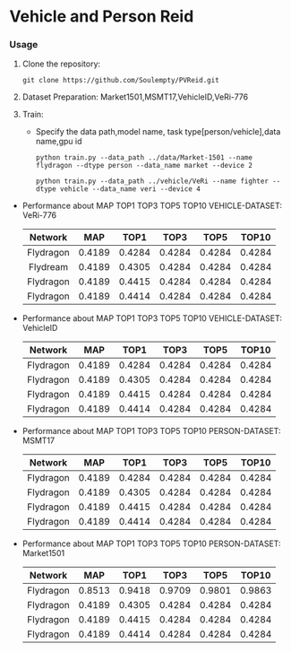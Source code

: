 # Vehicle and Person Reid

### Usage

1. Clone the repository:

   ```shell
   git clone https://github.com/Soulempty/PVReid.git
   ```
2. Dataset Preparation: Market1501,MSMT17,VehicleID,VeRi-776
3. Train:

   - Specify the data path,model name, task type[person/vehicle],data name,gpu id

     ```shell
     python train.py --data_path ../data/Market-1501 --name flydragon --dtype person --data_name market --device 2
     ```
     ```shell
     python train.py --data_path ../vehicle/VeRi --name fighter --dtype vehicle --data_name veri --device 4

     ```
 - Performance about  MAP  TOP1  TOP3  TOP5  TOP10    VEHICLE-DATASET: VeRi-776
   
   |  Network  |  MAP   |  TOP1  |  TOP3  |  TOP5  |  TOP10  | 
   | :-------: | :----: | :----: | :----: | :----: | :-----: |
   | Flydragon  | 0.4189 | 0.4284 | 0.4284 | 0.4284 | 0.4284  |       
   | Flydream  | 0.4189 | 0.4305 | 0.4284 | 0.4284 | 0.4284  |      
   | Flydragon | 0.4189 | 0.4415 | 0.4284 | 0.4284 | 0.4284  |       
   | Flydragon | 0.4189 | 0.4414 | 0.4284 | 0.4284 | 0.4284  |     
   
 - Performance about  MAP  TOP1  TOP3  TOP5  TOP10    VEHICLE-DATASET: VehicleID
   
   |  Network  |  MAP   |  TOP1  |  TOP3  |  TOP5  |  TOP10  | 
   | :-------: | :----: | :----: | :----: | :----: | :-----: |
   | Flydragon | 0.4189 | 0.4284 | 0.4284 | 0.4284 | 0.4284  |       
   | Flydragon | 0.4189 | 0.4305 | 0.4284 | 0.4284 | 0.4284  |      
   | Flydragon | 0.4189 | 0.4415 | 0.4284 | 0.4284 | 0.4284  |       
   | Flydragon | 0.4189 | 0.4414 | 0.4284 | 0.4284 | 0.4284  | 
   
 - Performance about  MAP  TOP1  TOP3  TOP5  TOP10    PERSON-DATASET: MSMT17
   
   |  Network  |  MAP   |  TOP1  |  TOP3  |  TOP5  |  TOP10  | 
   | :-------: | :----: | :----: | :----: | :----: | :-----: |
   | Flydragon | 0.4189 | 0.4284 | 0.4284 | 0.4284 | 0.4284  |       
   | Flydragon | 0.4189 | 0.4305 | 0.4284 | 0.4284 | 0.4284  |      
   | Flydragon | 0.4189 | 0.4415 | 0.4284 | 0.4284 | 0.4284  |       
   | Flydragon | 0.4189 | 0.4414 | 0.4284 | 0.4284 | 0.4284  |
   
 - Performance about  MAP  TOP1  TOP3  TOP5  TOP10    PERSON-DATASET: Market1501
   
   |  Network  |  MAP   |  TOP1  |  TOP3  |  TOP5  |  TOP10  | 
   | :-------: | :----: | :----: | :----: | :----: | :-----: |
   | Flydragon | 0.8513 | 0.9418 | 0.9709 | 0.9801 | 0.9863  |       
   | Flydragon | 0.4189 | 0.4305 | 0.4284 | 0.4284 | 0.4284  |      
   | Flydragon | 0.4189 | 0.4415 | 0.4284 | 0.4284 | 0.4284  |       
   | Flydragon | 0.4189 | 0.4414 | 0.4284 | 0.4284 | 0.4284  |

   
